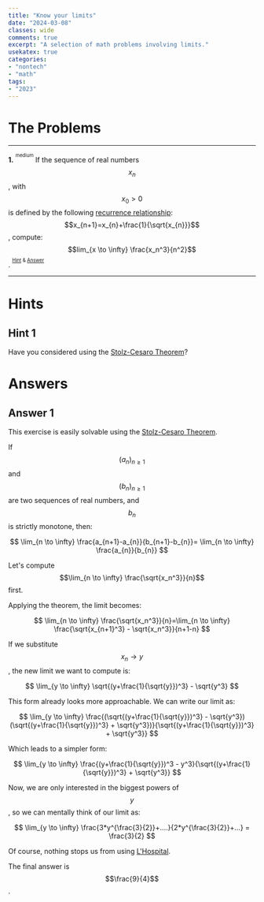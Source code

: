 ```yaml
---
title: "Know your limits"
date: "2024-03-08"
classes: wide
comments: true
excerpt: "A selection of math problems involving limits."
usekatex: true
categories:
- "nontech"
- "math"
tags:
- "2023"
---
```


# The Problems

---

**1.** <sup><sup>medium</sup></sup> If the sequence of real numbers $$x_n$$, with $$x_0 \gt 0$$ is defined by the following [recurrence relationship](https://en.wikipedia.org/wiki/Recurrence_relation): $$x_{n+1}=x_{n}+\frac{1}{\sqrt{x_{n}}}$$, compute: $$lim_{x \to \infty} \frac{x_n^3}{n^2}$$. <sup><sup>[Hint](#hint-1) &  [Answer](#answer-1)</sup></sup>

---

# Hints

## Hint 1

Have you considered using the [Stolz-Cesaro Theorem](https://en.wikipedia.org/wiki/Stolz%E2%80%93Ces%C3%A0ro_theorem)?

# Answers 

## Answer 1

This exercise is easily solvable using the [Stolz-Cesaro Theorem](https://en.wikipedia.org/wiki/Stolz%E2%80%93Ces%C3%A0ro_theorem).

If $$(a_n)_{n \ge 1}$$ and $$(b_n)_{n \ge 1}$$ are two sequences of real numbers, and $$b_n$$ is strictly monotone, then:

$$
\lim_{n \to \infty} \frac{a_{n+1}-a_{n}}{b_{n+1}-b_{n}}= \lim_{n \to \infty} \frac{a_{n}}{b_{n}}
$$

Let's compute $$\lim_{n \to \infty} \frac{\sqrt{x_n^3}}{n}$$ first. 

Applying the theorem, the limit becomes:

$$
\lim_{n \to \infty} \frac{\sqrt{x_n^3}}{n}=\lim_{n \to \infty} \frac{\sqrt{x_{n+1}^3} - \sqrt{x_n^3}}{n+1-n}
$$ 

If we substitute $$x_n \rightarrow y$$, the new limit we want to compute is:

$$
\lim_{y \to \infty} \sqrt{(y+\frac{1}{\sqrt{y}})^3} - \sqrt{y^3}
$$

This form already looks more approachable. We can write our limit as:

$$
\lim_{y \to \infty} \frac{(\sqrt{(y+\frac{1}{\sqrt{y}})^3} - \sqrt{y^3})(\sqrt{(y+\frac{1}{\sqrt{y}})^3} + \sqrt{y^3})}{\sqrt{(y+\frac{1}{\sqrt{y}})^3} + \sqrt{y^3}}
$$

Which leads to a simpler form:

$$
\lim_{y \to \infty} \frac{(y+\frac{1}{\sqrt{y}})^3 - y^3}{\sqrt{(y+\frac{1}{\sqrt{y}})^3} + \sqrt{y^3}}
$$

Now, we are only interested in the biggest powers of $$y$$, so we can mentally think of our limit as:

$$
\lim_{y \to \infty} \frac{3*y^{\frac{3}{2}}+....}{2*y^{\frac{3}{2}}+...} = \frac{3}{2}
$$

Of course, nothing stops us from using [L'Hospital](https://en.wikipedia.org/wiki/L'H%C3%B4pital's_rule).

The final answer is $$\frac{9}{4}$$.

